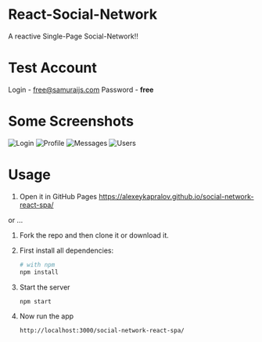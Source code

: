 # React-Social-Network
A reactive Single-Page Social-Network!! 

# Test Account
Login - [free@samuraijs.com]()
Password - **free**

# Some Screenshots
![Login](https://user-images.githubusercontent.com/78748524/198710277-eb6a23ce-1631-45fc-86a2-3a668d089b03.png)
![Profile](https://user-images.githubusercontent.com/78748524/198710366-1bf198be-8cc0-4401-b345-82d008b75aaf.png)
![Messages](https://user-images.githubusercontent.com/78748524/198710395-1825a9f1-27e5-4d47-8957-227a823093c5.png)
![Users](https://user-images.githubusercontent.com/78748524/198710399-22dfa590-9b33-4082-839c-78e4e264bbba.png)



# Usage

1. Open it in GitHub Pages https://alexeykapralov.github.io/social-network-react-spa/

or ...

1. Fork the repo and then clone it or download it.

2. First install all dependencies:
    ```bash
    # with npm
    npm install
    ```

4. Start the server
    ```javascript
    npm start
    ```

5. Now run the app
    ```javacript
    http://localhost:3000/social-network-react-spa/
    ```

